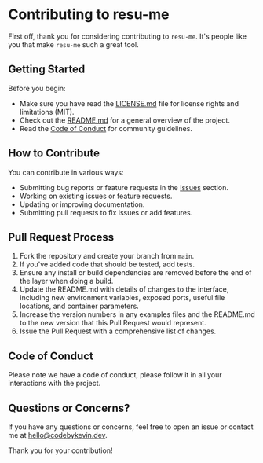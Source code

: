 # Contributing to resu-me

First off, thank you for considering contributing to `resu-me`. It's people like you that make `resu-me` such a great tool.

## Getting Started

Before you begin:

-   Make sure you have read the [LICENSE.md](LICENSE.md) file for license rights and limitations (MIT).
-   Check out the [README.md](README.md) for a general overview of the project.
-   Read the [Code of Conduct](CODE_OF_CONDUCT.md) for community guidelines.

## How to Contribute

You can contribute in various ways:

-   Submitting bug reports or feature requests in the [Issues](https://github.com/kevinweejh/resu-me/issues) section.
-   Working on existing issues or feature requests.
-   Updating or improving documentation.
-   Submitting pull requests to fix issues or add features.

## Pull Request Process

1. Fork the repository and create your branch from `main`.
2. If you've added code that should be tested, add tests.
3. Ensure any install or build dependencies are removed before the end of the layer when doing a build.
4. Update the README.md with details of changes to the interface, including new environment variables, exposed ports, useful file locations, and container parameters.
5. Increase the version numbers in any examples files and the README.md to the new version that this Pull Request would represent.
6. Issue the Pull Request with a comprehensive list of changes.

## Code of Conduct

Please note we have a code of conduct, please follow it in all your interactions with the project.

## Questions or Concerns?

If you have any questions or concerns, feel free to open an issue or contact me at [hello@codebykevin.dev](mailto:hello@codebykevin.dev).

Thank you for your contribution!
